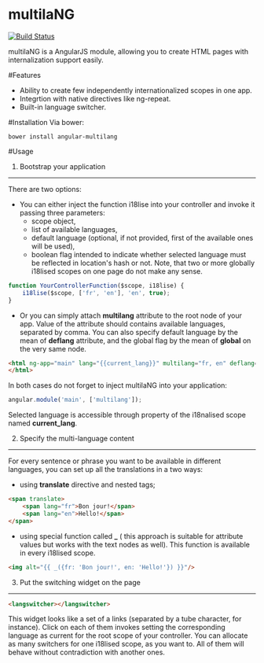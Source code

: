 multilaNG
=========
[![Build Status](https://travis-ci.org/MostFrumiousBandersnatch/multilang.svg?branch=master)](https://travis-ci.org/MostFrumiousBandersnatch/multilang)

multilaNG is a AngularJS module, allowing you to create HTML pages with internalization support easily.

#Features
* Ability to create few independently internationalized scopes in one app.
* Integrtion with native directives like ng-repeat.
* Built-in language switcher.

#Installation
Via bower:
```
bower install angular-multilang
```

#Usage
1. Bootstrap your application
----------------------------
There are two options:

* You can either inject the function i18lise into your controller and invoke it passing three parameters:
    - scope object,
    - list of available languages,
    - default language (optional, if not provided, first of the available ones will be used),
    - boolean flag intended to indicate whether selected language must be reflected in location's hash or not.
Note, that two or more globally i18lised scopes on one page do not make any sense.

```javascript
function YourControllerFunction($scope, i18lise) {
    i18lise($scope, ['fr', 'en'], 'en', true);
}
```
* Or you can simply attach **multilang** attribute to the root node of your app. Value of the attribute should contains
available languages, separated by comma. You can also specify default language by the mean of **deflang** attribute,
and the global flag by the mean of **global** on the very same node.

```html
<html ng-app="main" lang="{{current_lang}}" multilang="fr, en" deflang="en" global>
</html>
```

In both cases do not forget to inject multilaNG into your application:
```javascript
angular.module('main', ['multilang']);
```
Selected language is accessible through property of the i18nalised scope named  **current_lang**.

2. Specify the multi-language content
-------------------------------------
For every sentence or phrase you want to be available in different languages, you can set up all the translations in a two ways:
 - using **translate** directive and nested tags;

```html
<span translate>
    <span lang="fr">Bon jour!</span>
    <span lang="en">Hello!</span>
</span>
```
 - using special function called **_** ( this approach is suitable for attribute values but works with the text nodes as well).
This function is available in every i18lised scope.

```html
<img alt="{{ _({fr: 'Bon jour!', en: 'Hello!'}) }}"/>
```

3. Put the switching widget on the page
---------------------------------------
```html
<langswitcher></langswitcher>
```
This widget looks like a set of a links (separated by a tube character, for instance).
Click on each of them invokes setting the corresponding language as current for the root scope of your controller.
You can allocate as many switchers for one i18lised scope, as you want to.
All of them will behave without contradiction with another ones.
